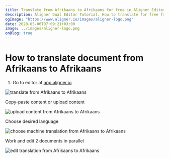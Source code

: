 ```yaml
---
title: Translate from Afrikaans to Afrikaans for free in Aligner Editor
description: Aligner Dual Editor Tutorial. How to translate for free from Afrikaans to Afrikaans. Aligner is multilingual document management platform. 
ogImage: "https://www.aligner.io/images/aligner-logo.png"
date: 2020-05-06T07:09:21+03:00
image: ../images/aligner-logo.png
onBlog: true
---
```


# How to translate document from Afrikaans to Afrikaans

1. Go to editor at [app.aligner.io](https://app.aligner.io "Aligner App web page")

![translate from Afrikaans to Afrikaans](../aligner-blank-editor.png "translate from Afrikaans to Afrikaans")

Copy-paste content or upload content

![upload content from Afrikaans to Afrikaans](../aligner-uploaded-document.png "upload content from Afrikaans to Afrikaans")

Choose desired language

![choose machine translation from Afrikaans to Afrikaans](../aligner-language-dropdown.png "choose machine translation from Afrikaans to Afrikaans")

Work and edit 2 documents in parallel

![edit translation from Afrikaans to Afrikaans](../aligner-double-sitded-editor.png "edit translation from Afrikaans to Afrikaans")

